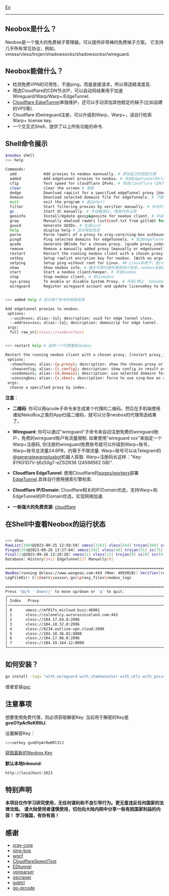 [En](https://github.com/moqsien/neobox)

---------------------------

## Neobox是什么？

Neobox是一个强大的免费梯子管理器。可以提供非常棒的免费梯子方案。
它支持几乎所有常见协议，例如，vmess/vless/trojan/shadowsocks/shadowsocksr/wireguard.

## Neobox能做什么？

- 检测免费VPN的可用性，不是ping，而是直接请求，所以筛选精准度高.
- 筛选Cloudflare的CDN节点IP，可以自动将结果用于加速Wireguard/Warp/Warp+/EdgeTunnel.
- [Cloudflare EdgeTunnel](https://github.com/3Kmfi6HP/EDtunnel)单独维护，还可以手动添加其他稳定的梯子(比如自建的VPS等).
- Cloudflare 的wireguard注册，可以升级到Warp，Warp+，请自行检索Warp+ license key.
- 一个交互式Shell，提供了以上所有功能的命令.

## Shell命令展示

```bash
$neobox shell
>>> help

Commands:
  add            Add proxies to neobox mannually. # 添加自己的固定代理 
  added          Add edgetunnel proxies to neobox. # 添加EdgeTunnel的vless代理
  cfip           Test speed for cloudflare IPv4s. # 筛选cloudflare CDN节点
  clear          clear the screen # 清屏
  dedge          Download rawList for a specified edgeTunnel proxy [dedge proxy_index]. # 为指定的EdgeTunnel下载rawList
  domain         Download selected domains file for edgeTunnels. # 下载edgeTunnels的domains列表
  exit           exit the program # 退出shell
  filter         Start filtering proxies by verifier manually. # 手动开启免费IP筛选
  gc             Start GC manually. # 手动触发GC，降低内存占用
  geoinfo        Install/Update geoip&geosite for neobox client. # 手动下载/更新geoip和geosite信息
  graw           Manually dowload rawUri list(conf.txt from gitlab) for neobox client. # 手动触发原始的免费代理列表下载
  guuid          Generate UUIDs. # 生成uuid
  help           display help # 显示帮助信息
  parse          Parse rawUri of a proxy to xray-core/sing-box outbound string [xray-core by default]. # 将某个rawUri解析成xray-core或者sing-box的outbound字符串并显示
  pingd          Ping selected domains for edgeTunnels. # 优选edgeTunnels的domain列表
  qcode          Generate QRCode for a chosen proxy. [qcode proxy_index] # 为指定序号的代理生成二维码，方便手机端(例如, NekoBox等)进行扫码
  remove         Remove a manually added proxy [manually or edgetunnel]. # 删除指定的手动添加IP，格式rmproxy address:port
  restart        Restart the running neobox client with a chosen proxy. [restart proxy_index] # 使用指定序号的代理重启
  setkey         Setup rawlist encrytion key for neobox. [With no args will set key to default value] # 必须！！！设置key，用于解密原始列表
  setping        Setup ping without root for Linux. ## Linux系统下，免root权限的ping设置
  show           Show neobox info. # 展示可用代理列表和统计信息，neobox当前运行状态等等
  start          Start a neobox client/keeper. # 开启neobox
  stop           Stop neobox client. # 停止neobox
  sys-proxy      To enable or disable System Proxy. # 开启/停止  以neobox作为系统代理(即全局代理)
  wireguard      Register wireguard account and update licenseKey to Warp+ [if a licenseKey is specified]. # 注册wireguard，如果指定了warp+的license key，则升级到warp+账户，配合cloudflare节点筛选，可以加速github、google等的访问


>>> added help # 显示单个命令的帮助信息

Add edgetunnel proxies to neobox.
 options:
  --uuid=xxx; alias:-{u}; description: uuid for edge tunnel vless.
  --address=xxx; alias:-{a}; description: domain/ip for edge tunnel.
 args:
  full raw_uri[vless://xxx@xxx?xxx]


>>> restart help # 选择一个代理重启neobox

Restart the running neobox client with a chosen proxy. [restart proxy_index]
 options:
  -showchosen; alias:-{p,proxy}; description: show the chosen proxy or not. # 是否显示选择的proxyItem
  -showconfig; alias:-{c,config}; description: show config in result or not. # 是否显示最终的config字符串
  -usedomains; alias:-{d,domain}; description: use selected domains for edgetunnels. # 使用edgeTunnel重启时使用优选domain，否则使用优选IP
  -usesingbox; alias:-{s,sbox}; description: force to use sing-box as client. # 是否强制使用xray-core作为客户端
 args:
  choose a specified proxy by index.
```

**注意**：

- **二维码**: 你可以用qcode子命令来生成某个代理的二维码。然后在手机端使用诸如NekoBox之类的App扫描二维码，就可以分享neobox的代理筛选结果了。

- **Wireguard**: 你可以通过"wireguard"子命令来自动注册免费的wireguard账户，免费的wireguard账户有流量限制. 如果使用"wireguard xxx"来指定一个Warp+注册码, 
你注册的wireguard免费账号就可以升级到Warp+账号，Warp+账号总流量24.6PB，约等于不限流量. Warp+账号可以从Telegram的[@generatewarpplusbot](https://t.me/generatewarpplusbot)机器人获取.
Warp+注册码长这样："Key: 8YK01D7V-Ij6z50g7-eZ5l2R36 (24598562 GB)".

- **Cloudflare EdgeTunnel**: 使用Cloudflare的[pages/workers](https://dash.cloudflare.com/login)部署[EdgeTunnel](https://github.com/3Kmfi6HP/EDtunnel).具体自行使用搜索引擎检索. 

- **Cloudflare IP/Domain**: Cloudflare相关的IP/Domain优选，支持Warp+和EdgeTunnel的IP/Domain优选，实现网络加速.

- **一些强大的免费资源**: [cloudflare](https://github.com/moqsien/neobox/blob/main/docs/cloudflare.md)

## 在Shell中查看Neobox的运行状态

```bash

>>> show
RawList[3804@2023-09-25 12:58:59] vmess[2163] vless[544] trojan[368] ss[682] ssr[47]
Pinged[359@2023-09-26 13:27:04] vmess[192] vless[40] trojan[51] ss[75] ssr[1]
Final[13@2023-09-26 13:28:28] vmess[1] vless[12] trojan[0] ss[0] ssr[0]
Database: History[341] EdgeTunnel[2] Manually[0]

========================================================================
NeoBox[running @vless://www.wongnai.com:443 (Mem: 4991MiB)] Verifier[running] Keeper[running]
LogFileDir: C:\Users\xxxxxx\.gvc\proxy_files\neobox_logs

========================================================================
Press 'Up/k · Down/j' to move up/down or 'q' to quit.
┌──────────────────────────────────────────────────────────────────────────────────────────────────────────┐
│ Index   Proxy                                                         Location  RTT     Source           │
│──────────────────────────────────────────────────────────────────────────────────────────────────────────│
│ 0      vmess://mf01fx.micloud.buzz:46001                              CHN      1618    verified          │
│ 1      vless://colonelcy.aurorainiceland.com:443                      USA      2076    verified          │
│ 2      vless://104.17.64.0:2096                                       USA      1580    verified          │
│ 3      vless://104.18.32.0:2096                                       USA      1685    verified          │
│ 4      vless://6234.outline-vpn.cloud:2096                            USA      1342    verified          │
│ 5      vless://104.18.36.81:8080                                      USA      1568    verified          │
│ 6      vless://104.17.96.0:2096                                       USA      1396    verified          │
│ 7      vless://104.19.164.12:8080                                     USA      1162    verified          │
└──────────────────────────────────────────────────────────────────────────────────────────────────────────┘
```

## 如何安装？

```bash
go install -tags "with_wireguard with_shadowsocksr with_utls with_gvisor with_grpc with_ech with_dhcp" github.com/moqsien/neobox/example/neobox@latest
```

或者安装[gvc](https://github.com/moqsien/gvc)

## 注意事项
想要使用免费代理，则必须获取解密Key. 当前用于解密的Key是 **gveOYpArReKRlItJ**.

设置解密Key：
```bash
>>>setkey gveOYpArReKRlItJ

```
[获取最新的Neobox Key](https://github.com/moqsien/neobox/raw/main/docs/gvc_qq_group.jpg)

**默认本地Inbound**:
```text
http://localhost:2023
```

## 特别声明
**本项目仅作学习研究使用，无任何谋利和不良引导行为。更无意违反任何国家的法律法规。**
**请大陆使用者谨慎使用，切勿向大陆内网中分享一些有损国家利益的内容！**
**学习强国，有你有我！**

## 感谢
- [xray-core](https://github.com/XTLS/Xray-core)
- [sing-box](https://github.com/SagerNet/sing-box)
- [wgcf](https://github.com/ViRb3/wgcf)
- [CloudflareSpeedTest](https://github.com/XIU2/CloudflareSpeedTest)
- [EDtunnel](https://github.com/3Kmfi6HP/EDtunnel)
- [vpnparser](https://github.com/moqsien/vpnparser)
- [gscraper](https://github.com/moqsien/gscraper)
- [goktrl](https://github.com/moqsien/goktrl)
- [go-qrcode](https://github.com/skip2/go-qrcode)
